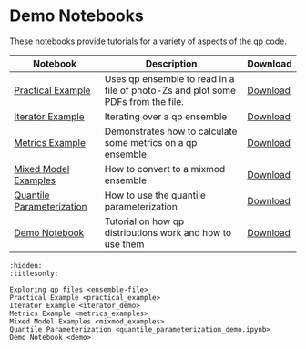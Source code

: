 # Demo Notebooks

These notebooks provide tutorials for a variety of aspects of the qp code.

| Notebook                                                                  | Description                                                                      | Download                                         |
| ------------------------------------------------------------------------- | -------------------------------------------------------------------------------- | ------------------------------------------------ |
| [Practical Example](project:practical_example.ipynb)                      | Uses qp ensemble to read in a file of photo-Zs and plot some PDFs from the file. | [Download](practical_example.ipynb)              |
| [Iterator Example](project:iterator_demo.ipynb)                           | Iterating over a qp ensemble                                                     | [Download](iterator_demo.ipynb)                  |
| [Metrics Example](project:metrics_examples.ipynb)                         | Demonstrates how to calculate some metrics on a qp ensemble                      | [Download](metrics_examples.ipynb)               |
| [Mixed Model Examples](project:mixmod_examples.ipynb)                     | How to convert to a mixmod ensemble                                              | [Download](mixmod_examples.ipynb)                |
| [Quantile Parameterization](project:quantile_parameterization_demo.ipynb) | How to use the quantile parameterization                                         | [Download](quantile_parameterization_demo.ipynb) |
| [Demo Notebook](project:demo.ipynb)                                       | Tutorial on how qp distributions work and how to use them                        | [Download](demo.ipynb)                           |

```{toctree}
:hidden:
:titlesonly:

Exploring qp files <ensemble-file>
Practical Example <practical_example>
Iterator Example <iterator_demo>
Metrics Example <metrics_examples>
Mixed Model Examples <mixmod_examples>
Quantile Parameterization <quantile_parameterization_demo.ipynb>
Demo Notebook <demo>
```

